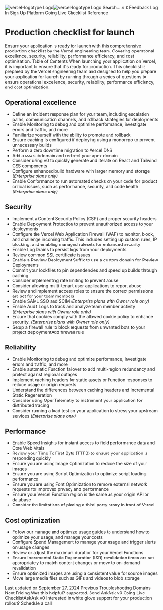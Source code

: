 ![vercel-logotype Logo](https://vercel.com/vc-ap-vercel-docs/_next/static/media/vercel-logotype-light.cf7eca76.svg)![vercel-logotype Logo](https://vercel.com/vc-ap-vercel-docs/_next/static/media/vercel-logotype-dark.01246f11.svg)
Search...
`⌘ K`
Feedback
Log In
Sign Up
Platform
Going Live Checklist
Reference
# Production checklist for launch
Ensure your application is ready for launch with this comprehensive production checklist by the Vercel engineering team. Covering operational excellence, security, reliability, performance efficiency, and cost optimization.
Table of Contents
When launching your application on Vercel, it is important to ensure that it's ready for production. This checklist is prepared by the Vercel engineering team and designed to help you prepare your application for launch by running through a series of questions to ensure operational excellence, security, reliability, performance efficiency, and cost optimization.
## Operational excellence
  * Define an incident response plan for your team, including escalation paths, communication channels, and rollback strategies for deployments
  * Enable Monitoring to debug and optimize performance, investigate errors and traffic, and more
  * Familiarize yourself with the ability to promote and rollback
  * Ensure caching is configured if deploying using a monorepo to prevent unnecessary builds
  * Perform a zero downtime migration to Vercel DNS
  * Add a `www` subdomain and redirect your apex domain
  * Consider using v0 to quickly generate and iterate on React and Tailwind CSS components
  * Configure enhanced build hardware with larger memory and storage _(Enterprise plans only)_
  * Enable Conformance to run automated checks on your code for product critical issues, such as performance, security, and code health _(Enterprise plans only)_


## Security
  * Implement a Content Security Policy (CSP) and proper security headers
  * Enable Deployment Protection to prevent unauthorized access to your deployments
  * Configure the Vercel Web Application Firewall (WAF) to monitor, block, and challenge incoming traffic. This includes setting up custom rules, IP blocking, and enabling managed rulesets for enhanced security
  * Enable Log Drains to persist logs from your deployments
  * Review common SSL certificate issues
  * Enable a Preview Deployment Suffix to use a custom domain for Preview Deployments
  * Commit your lockfiles to pin dependencies and speed up builds through caching
  * Consider implementing rate limiting to prevent abuse
  * Consider allowing multi-tenant user applications to report abuse
  * Review and implement access roles to ensure the correct permissions are set for your team members
  * Enable SAML SSO and SCIM _(Enterprise plans with Owner role only)_
  * Enable Audit Logs to track and analyze team member activity _(Enterprise plans with Owner role only)_
  * Ensure that cookies comply with the allowed cookie policy to enhance security. _(Enterprise plans with Owner role only)_
  * Setup a firewall rule to block requests from unwanted bots to your project deploymentAdd firewall rule


## Reliability
  * Enable Monitoring to debug and optimize performance, investigate errors and traffic, and more
  * Enable automatic Function failover to add multi-region redundancy and protect against regional outages
  * Implement caching headers for static assets or Function responses to reduce usage or origin requests
  * Understand the differences between caching headers and Incremental Static Regeneration
  * Consider using OpenTelemetry to instrument your application for distributed tracing
  * Consider running a load test on your application to stress your upstream services _(Enterprise plans only)_


## Performance
  * Enable Speed Insights for instant access to field performance data and Core Web Vitals
  * Review your Time To First Byte (TTFB) to ensure your application is responding quickly
  * Ensure you are using Image Optimization to reduce the size of your images
  * Ensure you are using Script Optimization to optimize script loading performance
  * Ensure you are using Font Optimization to remove external network requests for improved privacy and performance
  * Ensure your Vercel Function region is the same as your origin API or database
  * Consider the limitations of placing a third-party proxy in front of Vercel


## Cost optimization
  * Follow our manage and optimize usage guides to understand how to optimize your usage, and manage your costs
  * Configure Spend Management to manage your usage and trigger alerts on usage changes
  * Review or adjust the maximum duration for your Vercel Functions
  * Ensure Incremental Static Regeneration (ISR) revalidation times are set appropriately to match content changes or move to on-demand revalidation
  * Ensure optimized images are using a consistent value for source images
  * Move large media files such as GIFs and videos to blob storage


Last updated on September 27, 2024
Previous
Troubleshooting Domains
Next
Pricing
Was this helpful?
supported.
Send
AskAsk v0
Going Live ChecklistAskAsk v0
Interested in white glove support
for your production rollout?
Schedule a call
